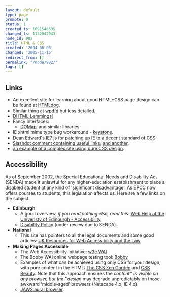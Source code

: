 ```yaml
---
layout: default
type: page
promote: 0
status: 1
created_ts: 1091546635
changed_ts: 1132042943
node_id: 982
title: HTML & CSS
created: '2004-08-03'
changed: '2005-11-15'
redirect_from: []
permalink: "/node/982/"
tags: []
---
```

## Links
* An excellent site for learning about good HTML+CSS page design can be found at [HTMLdog](http://www.htmldog.com/).
* Similar thing at [wpdfd](http://www.wpdfd.com/editorial/basics/) but less detailed.
* [DHTML Lemmings!](http://193.151.73.87/games/lemmings/)
* Fancy Interfaces:
    * [DOMapi](http://www.domapi.com/) and similar libraries.
* IE xhtml mime type bug workaround - [keystone](http://keystonewebsites.com/articles/mime_type.php).
* [Dean Edward's IE7 js](http://dean.edwards.name/IE7/) for patching up IE to a decent standard of CSS.
* [Slashdot comment containing useful links](http://books.slashdot.org/comments.pl?sid=123868&threshold=1&commentsort=0&tid=156&tid=126&tid=95&tid=6&mode=thread&cid=10400625), [and another](http://books.slashdot.org/comments.pl?sid=123868&threshold=1&commentsort=0&tid=156&tid=126&tid=95&tid=6&mode=thread&pid=10400625#10400950).
* [an example of a complex site using pure CSS design](http://www.mezzoblue.com/).

##  Accessibility
As of September 2002, the Special Educational Needs and Disability Act (SENDA) made it unlawful for any higher-education establishment to place a disabled student at any kind of 'significant disadvantage'.  As EPCC now offers courses to students, this legislation affects us.  Here are a few links on the subject.
* __Edinburgh__
    * A good overview, _if you read nothing else, read this_: [Web Help at the Univeristy of Edinburgh - Accessibility](http://webhelp.ucs.ed.ac.uk/docs/accessibility.html).
    * [Disability Policy](http://www.disability-office.ed.ac.uk/disability_policy99.htm) (under review due to SENDA).
* __National__
    * This site has pointers to all the legal documents and some good articles: [UK Resources for Web Accessibility and the Law](http://www.web-accessibility.org.uk/)
* __Making Pages Accessible__
    * The Web Accessibility Initiative: [w3c WAI](http://www.w3.org/WAI/)
    * The Bobby WAI online webpage testing tool: [Bobby](http://bobby.watchfire.com/)
    * Examples of what can be achieved using only CSS for your design, with pure content in the HTML: [The CSS Zen Garden](http://www.csszengarden.com/) and [CSS Beauty](http://www.cssbeauty.com/).  Note that this approach ensures the _content'' is visible on any browser, but the ''design_ may degrade unpredictably on those awkward 'middle-aged' browsers (Netscape 4.x, IE 4.x).
    * [JAWS aural browser](http://www.freedomscientific.com/).

